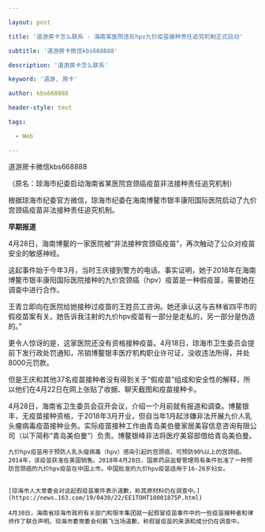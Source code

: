 ---
layout: post
title: '道游房卡怎么联系 - 海南某医院违反hpv九价疫苗接种责任追究机制正式启动'
subtitle: '道游房卡微信kbs668888'
description: '道游房卡怎么联系'
keyword: '道游, 房卡'
author: kbs668888
header-style: text
tags:
  - Web
---
道游房卡微信kbs668888

（原名：琼海市纪委启动海南省某医院宫颈癌疫苗非法接种责任追究机制）

根据琼海市纪委官方微信，琼海市纪委在海南博鳌市银丰康阳国际医院启动了九价宫颈癌疫苗非法接种责任追究机制。

 **早期报道**

4月28日，海南博鳌的一家医院被“非法接种宫颈癌疫苗”，再次触动了公众对疫苗安全的敏感神经。

这起事件始于今年3月，当时王庆接到警方的电话。事实证明，她于2018年在海南博鳌市银丰康阳国际医院接种的九价宫颈癌（hpv）疫苗是一种假疫苗，需要她在调查中进行合作。

王青立即向在医院给她接种过疫苗的王姓员工咨询。她还承认这与吉林省四平市的假疫苗案有关。她告诉我注射的九价hpv疫苗有一部分是走私的，另一部分是伪造的。”

更令人惊讶的是，这家医院还没有资格接种疫苗。4月18日，琼海市卫生委员会提前下发行政处罚通知，吊销博鳌银丰医疗机构职业许可证，没收违法所得，并处8000元罚款。

但是王庆和其他37名疫苗接种者没有得到关于“假疫苗”组成和安全性的解释，所以他们在4月22日在网上张贴了收据、聊天截图和疫苗接种卡。

4月28日，海南省卫生委员会召开会议，介绍一个月前就有报道和调查。博鳌银丰，无疫苗接种资格，于2018年3月开业，但自当年1月起涉嫌非法开展九价人乳头瘤病毒疫苗接种业务。实际疫苗接种工作由青岛美伯曼家居美容信息咨询有限公司（以下简称“青岛美伯曼”）负责。博鳌银峰非法将医疗美容部借给青岛美伯曼。

    
    
    九价hpv疫苗用于预防人乳头瘤病毒（hpv）感染引起的宫颈癌，可预防90%以上的宫颈癌。2014年，该疫苗获准在美国销售。2018年4月28日，国家药品监督管理局有条件批准了一种预防宫颈癌的九价hpv疫苗在中国上市。中国批准的九价hpv疫苗适用于16-26岁妇女。
    
    
    [琼海市人大常委会对这起假疫苗案件表示道歉，称其原材料仍在调查中。](https://news.163.com/19/0430/22/EE1TOHT10001875P.html)
    
    4月30日，海南省琼海市政府有关部门和银丰集团就一起假冒疫苗事件中的一些疫苗接种者和律师作了联合声明。琼海市委常委会何鹏飞当场道歉，称假冒疫苗的来源和成分仍在调查中。

  

